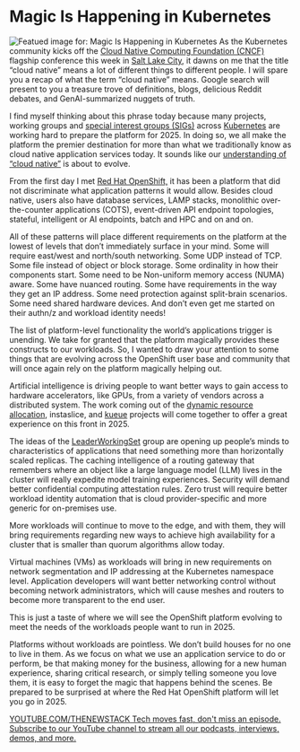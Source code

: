 # Magic Is Happening in Kubernetes
![Featued image for: Magic Is Happening in Kubernetes](https://cdn.thenewstack.io/media/2024/11/75c32dfe-kubernetes-1024x576.jpg)
As the Kubernetes community kicks off the [Cloud Native Computing Foundation (CNCF)](https://www.cncf.io/) flagship conference this week in [Salt Lake City](https://events.linuxfoundation.org/kubecon-cloudnativecon-north-america/), it dawns on me that the title “cloud native” means a lot of different things to different people. I will spare you a recap of what the term “cloud native” means. Google search will present to you a treasure trove of definitions, blogs, delicious Reddit debates, and GenAI-summarized nuggets of truth.

I find myself thinking about this phrase today because many projects, working groups and [special interest groups (SIGs)](https://thenewstack.io/how-and-why-to-get-involved-with-kubernetes-sigs/) across [Kubernetes](https://thenewstack.io/kubernetes/) are working hard to prepare the platform for 2025. In doing so, we all make the platform the premier destination for more than what we traditionally know as cloud native application services today. It sounds like our [understanding of “cloud native”](https://thenewstack.io/cloud-native/) is about to evolve.

From the first day I met [Red Hat OpenShift,](https://www.redhat.com/en/technologies/cloud-computing/openshift) it has been a platform that did not discriminate what application patterns it would allow. Besides cloud native, users also have database services, LAMP stacks, monolithic over-the-counter applications (COTS), event-driven API endpoint topologies, stateful, intelligent or AI endpoints, batch and HPC and on and on.

All of these patterns will place different requirements on the platform at the lowest of levels that don’t immediately surface in your mind. Some will require east/west and north/south networking. Some UDP instead of TCP. Some file instead of object or block storage. Some ordinality in how their components start. Some need to be Non-uniform memory access (NUMA) aware. Some have nuanced routing. Some have requirements in the way they get an IP address. Some need protection against split-brain scenarios. Some need shared hardware devices. And don’t even get me started on their authn/z and workload identity needs!

The list of platform-level functionality the world’s applications trigger is unending. We take for granted that the platform magically provides these constructs to our workloads. So, I wanted to draw your attention to some things that are evolving across the OpenShift user base and community that will once again rely on the platform magically helping out.

Artificial intelligence is driving people to want better ways to gain access to hardware accelerators, like GPUs, from a variety of vendors across a distributed system. The work coming out of the [dynamic resource allocation](https://kubernetes.io/docs/concepts/scheduling-eviction/dynamic-resource-allocation/), instaslice, and [kueue](https://kueue.sigs.k8s.io/) projects will come together to offer a great experience on this front in 2025.

The ideas of the [LeaderWorkingSet](https://github.com/kubernetes-sigs/lws) group are opening up people’s minds to characteristics of applications that need something more than horizontally scaled replicas. The caching intelligence of a routing gateway that remembers where an object like a large language model (LLM) lives in the cluster will really expedite model training experiences. Security will demand better confidential computing attestation rules. Zero trust will require better workload identity automation that is cloud provider-specific and more generic for on-premises use.

More workloads will continue to move to the edge, and with them, they will bring requirements regarding new ways to achieve high availability for a cluster that is smaller than quorum algorithms allow today.

Virtual machines (VMs) as workloads will bring in new requirements on network segmentation and IP addressing at the Kubernetes namespace level. Application developers will want better networking control without becoming network administrators, which will cause meshes and routers to become more transparent to the end user.

This is just a taste of where we will see the OpenShift platform evolving to meet the needs of the workloads people want to run in 2025.

Platforms without workloads are pointless. We don’t build houses for no one to live in them. As we focus on what we use an application service to do or perform, be that making money for the business, allowing for a new human experience, sharing critical research, or simply telling someone you love them, it is easy to forget the magic that happens behind the scenes. Be prepared to be surprised at where the Red Hat OpenShift platform will let you go in 2025.

[
YOUTUBE.COM/THENEWSTACK
Tech moves fast, don't miss an episode. Subscribe to our YouTube
channel to stream all our podcasts, interviews, demos, and more.
](https://youtube.com/thenewstack?sub_confirmation=1)